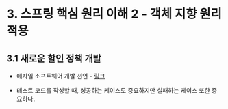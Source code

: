 # 3. 스프링 핵심 원리 이해 2 - 객체 지향 원리 적용

## 3.1 새로운 할인 정책 개발

- 애자일 소프트웨어 개발 선언 - [링크](https://agilemanifesto.org/iso/ko/manifesto.html)

- 테스트 코드를 작성할 때, 성공하는 케이스도 중요하지만 실패하는 케이스 또한 중요하다.